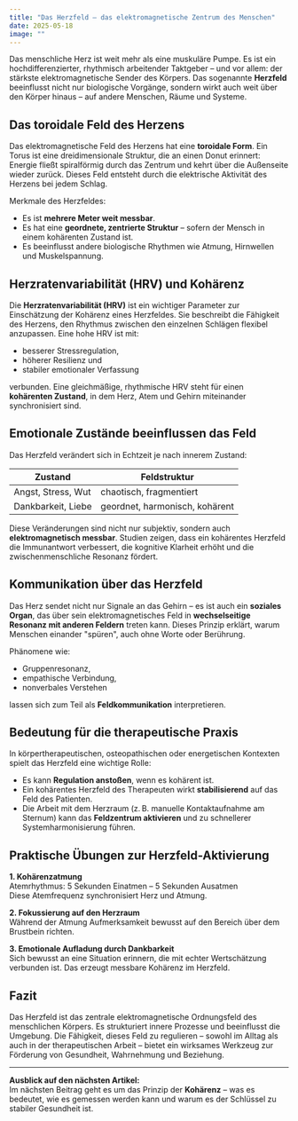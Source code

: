 ```yaml
---
title: "Das Herzfeld – das elektromagnetische Zentrum des Menschen"
date: 2025-05-18
image: ""
---
```



Das menschliche Herz ist weit mehr als eine muskuläre Pumpe. Es ist ein hochdifferenzierter, rhythmisch arbeitender Taktgeber – und vor allem: der stärkste elektromagnetische Sender des Körpers. Das sogenannte **Herzfeld** beeinflusst nicht nur biologische Vorgänge, sondern wirkt auch weit über den Körper hinaus – auf andere Menschen, Räume und Systeme.

## Das toroidale Feld des Herzens

Das elektromagnetische Feld des Herzens hat eine **toroidale Form**. Ein Torus ist eine dreidimensionale Struktur, die an einen Donut erinnert: Energie fließt spiralförmig durch das Zentrum und kehrt über die Außenseite wieder zurück. Dieses Feld entsteht durch die elektrische Aktivität des Herzens bei jedem Schlag.

Merkmale des Herzfeldes:

- Es ist **mehrere Meter weit messbar**.
- Es hat eine **geordnete, zentrierte Struktur** – sofern der Mensch in einem kohärenten Zustand ist.
- Es beeinflusst andere biologische Rhythmen wie Atmung, Hirnwellen und Muskelspannung.

## Herzratenvariabilität (HRV) und Kohärenz

Die **Herzratenvariabilität (HRV)** ist ein wichtiger Parameter zur Einschätzung der Kohärenz eines Herzfeldes. Sie beschreibt die Fähigkeit des Herzens, den Rhythmus zwischen den einzelnen Schlägen flexibel anzupassen. Eine hohe HRV ist mit:

- besserer Stressregulation,
- höherer Resilienz und
- stabiler emotionaler Verfassung

verbunden. Eine gleichmäßige, rhythmische HRV steht für einen **kohärenten Zustand**, in dem Herz, Atem und Gehirn miteinander synchronisiert sind.

## Emotionale Zustände beeinflussen das Feld

Das Herzfeld verändert sich in Echtzeit je nach innerem Zustand:

| Zustand               | Feldstruktur         |
|----------------------|----------------------|
| Angst, Stress, Wut   | chaotisch, fragmentiert |
| Dankbarkeit, Liebe   | geordnet, harmonisch, kohärent |

Diese Veränderungen sind nicht nur subjektiv, sondern auch **elektromagnetisch messbar**. Studien zeigen, dass ein kohärentes Herzfeld die Immunantwort verbessert, die kognitive Klarheit erhöht und die zwischenmenschliche Resonanz fördert.

## Kommunikation über das Herzfeld

Das Herz sendet nicht nur Signale an das Gehirn – es ist auch ein **soziales Organ**, das über sein elektromagnetisches Feld in **wechselseitige Resonanz mit anderen Feldern** treten kann. Dieses Prinzip erklärt, warum Menschen einander "spüren", auch ohne Worte oder Berührung.

Phänomene wie:

- Gruppenresonanz,
- empathische Verbindung,
- nonverbales Verstehen

lassen sich zum Teil als **Feldkommunikation** interpretieren.

## Bedeutung für die therapeutische Praxis

In körpertherapeutischen, osteopathischen oder energetischen Kontexten spielt das Herzfeld eine wichtige Rolle:

- Es kann **Regulation anstoßen**, wenn es kohärent ist.
- Ein kohärentes Herzfeld des Therapeuten wirkt **stabilisierend** auf das Feld des Patienten.
- Die Arbeit mit dem Herzraum (z. B. manuelle Kontaktaufnahme am Sternum) kann das **Feldzentrum aktivieren** und zu schnellerer Systemharmonisierung führen.

## Praktische Übungen zur Herzfeld-Aktivierung

**1. Kohärenzatmung**  
Atemrhythmus: 5 Sekunden Einatmen – 5 Sekunden Ausatmen  
Diese Atemfrequenz synchronisiert Herz und Atmung.

**2. Fokussierung auf den Herzraum**  
Während der Atmung Aufmerksamkeit bewusst auf den Bereich über dem Brustbein richten.

**3. Emotionale Aufladung durch Dankbarkeit**  
Sich bewusst an eine Situation erinnern, die mit echter Wertschätzung verbunden ist. Das erzeugt messbare Kohärenz im Herzfeld.

## Fazit

Das Herzfeld ist das zentrale elektromagnetische Ordnungsfeld des menschlichen Körpers. Es strukturiert innere Prozesse und beeinflusst die Umgebung. Die Fähigkeit, dieses Feld zu regulieren – sowohl im Alltag als auch in der therapeutischen Arbeit – bietet ein wirksames Werkzeug zur Förderung von Gesundheit, Wahrnehmung und Beziehung.

---

**Ausblick auf den nächsten Artikel:**  
Im nächsten Beitrag geht es um das Prinzip der **Kohärenz** – was es bedeutet, wie es gemessen werden kann und warum es der Schlüssel zu stabiler Gesundheit ist.
